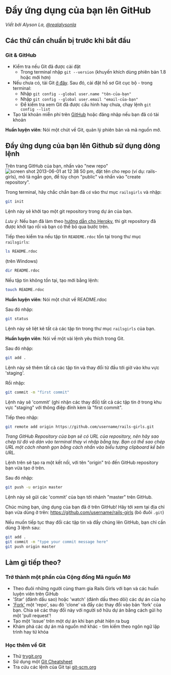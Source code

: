 # Đẩy ứng dụng của bạn lên GitHub

*Viết bởi Alyson La, [@realalysonla](https://www.twitter.com/realalysonla)*

## Các thứ cần chuẩn bị trước khi bắt đầu

### Git & GitHub

- Kiểm tra nếu Git đã được cài đặt
  - Trong terminal nhập `git --version` (khuyến khích dùng phiên bản 1.8 hoặc mới hơn)
- Nếu chưa có, tải Git [ở đây](http://git-scm.com/downloads). Sau đó, cài đặt hồ sơ Git cục bộ - trong terminal:
  - Nhập `git config --global user.name "tên-của-bạn"`
  - Nhập `git config --global user.email "email-của-bạn"`
  - Để kiểm tra xem Git đã được cấu hình hay chưa, chạy lệnh `git config --list`
- Tạo tài khoản miễn phí trên [GitHub](https://github.com/) hoặc đăng nhập nếu bạn đã có tài khoản

**Huấn luyện viên**: Nói một chút về Git, quản lý phiên bản và mã nguồn mở.

## Đẩy ứng dụng của bạn lên Github sử dụng dòng lệnh

Trên trang GitHub của bạn, nhấn vào "new repo" ![screen shot 2013-06-01 at 12 38 50 pm](https://f.cloud.github.com/assets/2623954/595307/eb70c6cc-caf2-11e2-9d2d-60deb31ac049.png), đặt tên cho repo (ví dụ: rails-girls), mô tả ngắn gọn, để tùy chọn "public" và nhấn vào "create repository".

Trong terminal, hãy chắc chắn bạn đã `cd` vào thư mục `railsgirls` và nhập:

```sh
git init
```

Lệnh này sẽ khởi tạo một git repository trong dự án của bạn.

*Lưu ý*: Nếu bạn đã làm theo [hướng dẫn cho Heroky](heroku.md), thì git repository đã được khởi tạo rồi và bạn có thể bỏ qua bước trên.

Tiếp theo kiểm tra nếu tập tin `READEME.rdoc` tồn tại trong thư mục `railsgirls`:

```sh
ls README.rdoc
```

(trên Windows)

```sh
dir README.rdoc
```

Nếu tập tin không tồn tại, tạo mới bằng lệnh:

```sh
touch README.rdoc
```

**Huấn luyện viên**: Nói một chút về README.rdoc

Sau đó nhập:

```sh
git status
```

Lệnh này sẽ liệt kê tất cả các tập tin trong thư mục `railsgirls` của bạn.

**Huấn luyện viên**: Nói về một vài lệnh yêu thích trong Git.

Sau đó nhập:

```sh
git add .
```

Lệnh này sẽ thêm tất cả các tập tin và thay đổi từ đầu tới giờ vào khu vực 'staging'.

Rồi nhập:

```sh
git commit -m "first commit"
```

Lệnh này sẽ 'commit' (ghi nhận các thay đổi) tất cả các tập tin ở trong khu vực "staging" với thông điệp đính kèm là "first commit".

Tiếp theo nhập:

```sh
git remote add origin https://github.com/username/rails-girls.git
```

*Trang GitHub Repository của bạn sẽ có URL của repository, nên hãy sao chép từ đó và dán vào terminal thay vì nhập bằng tay. Bạn có thể sao chép URL một cách nhanh gọn bằng cách nhấn vào biểu tượng clipboard kế bên URL.*

Lệnh trên sẽ tạo ra một kết nối, với tên "origin" trỏ đến GitHub repository bạn vừa tạo ở trên.

Sau đó nhập:

```sh
git push -u origin master
```

Lệnh này sẽ gửi các 'commit' của bạn tới nhánh "master" trên GitHub.

Chúc mừng bạn, ứng dụng của bạn đã ở trên GitHub! Hãy tới xem tại địa chỉ bạn vừa dùng ở trên: https://github.com/username/rails-girls (bỏ đuôi `.git`)

Nếu muốn tiếp tục thay đổi các tập tin và đẩy chúng lên GitHub, bạn chỉ cần dùng 3 lệnh sau:

```sh
git add .
git commit -m "type your commit message here"
git push origin master
```

## Làm gì tiếp theo?

### Trở thành một phần của Cộng đồng Mã nguồn Mở

- Theo đuôi những người cùng tham gia Rails Girls với bạn và các huấn luyện viên trên GiHub
- 'Star' (đánh dấu sao) hoặc 'watch' (đánh dấu theo dõi) các dự án của họ
- ['Fork'](https://help.github.com/articles/fork-a-repo) một 'repo', sau đó 'clone' và đẩy các thay đổi vào bản 'fork' của bạn. Chia sẻ các thay đổi này với người sở hữu dự án bằng cách gửi họ một 'pull request'!
- Tạo một 'issue' trên một dự án khi bạn phát hiện ra bug
- Khám phá các dự án mã nguồn mở khác - tìm kiếm theo ngôn ngữ lập trình hay từ khóa

### Học thêm về Git

- Thử [trygit.org](http://try.github.io/)
- Sử dụng một [Git Cheatsheet](https://na1.salesforce.com/help/doc/en/salesforce_git_developer_cheatsheet.pdf)
- Tra cứu các lệnh của Git tại [git-scm.org](http://git-scm.com/)
